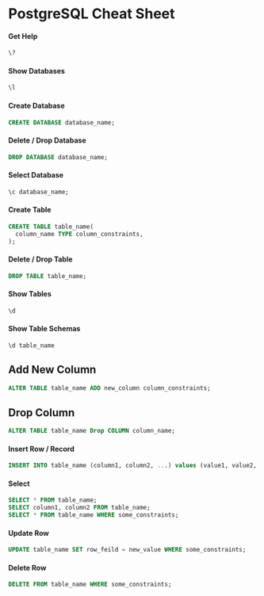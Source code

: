 # PostgreSQL Cheat Sheet

#### Get Help
```sql
\?
```


#### Show Databases
```sql
\l
```


#### Create Database
```sql
CREATE DATABASE database_name;
```


#### Delete / Drop Database
```sql
DROP DATABASE database_name;
```


#### Select Database
```sql
\c database_name;
```


#### Create Table
```sql
CREATE TABLE table_name(
  column_name TYPE column_constraints,
);
```


#### Delete / Drop Table
```sql
DROP TABLE table_name;
```


#### Show Tables
```sql
\d
```


#### Show Table Schemas
```
\d table_name
```


## Add New Column
```sql
ALTER TABLE table_name ADD new_column column_constraints;
```


## Drop Column
```sql
ALTER TABLE table_name Drop COLUMN column_name;
```


#### Insert Row / Record
```sql
INSERT INTO table_name (column1, column2, ...) values (value1, value2, ...);
```


#### Select
```sql
SELECT * FROM table_name;
SELECT column1, column2 FROM table_name;
SELECT * FROM table_name WHERE some_constraints;
```


#### Update Row
```sql
UPDATE table_name SET row_feild = new_value WHERE some_constraints;
```


#### Delete Row
```sql
DELETE FROM table_name WHERE some_constraints;
```
